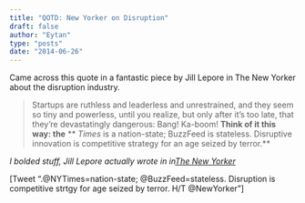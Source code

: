 ```yaml
---
title: "QOTD: New Yorker on Disruption"
draft: false
author: "Eytan"
type: "posts"
date: "2014-06-26"
---
```

Came across this quote in a fantastic piece by Jill Lepore in The New Yorker
about the disruption industry.

> Startups are ruthless and leaderless and unrestrained, and they seem so tiny
> and powerless, until you realize, but only after it’s too late, that they’re
> devastatingly dangerous: Bang! Ka-boom! **Think of it this way: the** **
> _Times_ is a nation-state; BuzzFeed is stateless. Disruptive innovation is
> competitive strategy for an age seized by terror.**

_I bolded stuff, Jill Lepore actually wrote in in[The New
Yorker](http://www.newyorker.com/reporting/2014/06/23/140623fa_fact_lepore?currentPage=all)_

[Tweet “.@NYTimes=nation-state; @BuzzFeed=stateless. Disruption is competitive
strtgy for age seized by terror. H/T @NewYorker”]

